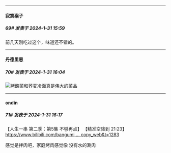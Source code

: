 
*****

####  寂寞猴子  
##### 69#       发表于 2024-1-31 15:59

前几天刚吃过这个，味道还不错的。


*****

####  丹德里恩  
##### 70#       发表于 2024-1-31 16:04

<img src="https://static.saraba1st.com/image/smiley/face2017/056.gif" referrerpolicy="no-referrer">烤酸菜和荞麦冷面真是伟大的菜品


*****

####  ondin  
##### 71#       发表于 2024-1-31 16:17

【人生一串 第二季：第5集 不够再点】 【精准空降到 21:23】 [https://www.bilibili.com/bangumi ... copy_web&amp;t=1283](https://www.bilibili.com/bangumi/play/ep280019/?share_source=copy_web&amp;t=1283)

感觉是拌肉吧，家庭烤肉感觉像 没有水的涮肉

